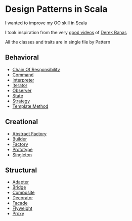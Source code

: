 
# Design Patterns in Scala

I wanted to improve my OO skill in Scala

I took inspiration from the very [good videos][1] of [Derek Banas][2]

All the classes and traits are in single file by Pattern

## Behavioral

 * [Chain Of Responsibility](https://github.com/samidarko/scala-design-patterns/blob/master/src/main/scala/behavioral/ChainOfResponsibilityPattern.scala)
 * [Command](https://github.com/samidarko/scala-design-patterns/blob/master/src/main/scala/behavioral/CommandPattern.scala)
 * [Interpreter](https://github.com/samidarko/scala-design-patterns/blob/master/src/main/scala/behavioral/InterpreterPattern.scala)
 * [Iterator](https://github.com/samidarko/scala-design-patterns/blob/master/src/main/scala/behavioral/IteratorPattern.scala)
 * [Observer](https://github.com/samidarko/scala-design-patterns/blob/master/src/main/scala/behavioral/ObserverPattern.scala)
 * [State](https://github.com/samidarko/scala-design-patterns/blob/master/src/main/scala/behavioral/StatePattern.scala)
 * [Strategy](https://github.com/samidarko/scala-design-patterns/blob/master/src/main/scala/behavioral/StrategyPattern.scala)
 * [Template Method](https://github.com/samidarko/scala-design-patterns/blob/master/src/main/scala/behavioral/TemplateMethodPattern.scala)

## Creational

 * [Abstract Factory](https://github.com/samidarko/scala-design-patterns/blob/master/src/main/scala/creational/AbstractFactoryPattern.scala)
 * [Builder](https://github.com/samidarko/scala-design-patterns/blob/master/src/main/scala/creational/BuilderPattern.scala)
 * [Factory](https://github.com/samidarko/scala-design-patterns/blob/master/src/main/scala/creational/FactoryPattern.scala)
 * [Prototype](https://github.com/samidarko/scala-design-patterns/blob/master/src/main/scala/creational/PrototypePattern.scala)
 * [Singleton](https://github.com/samidarko/scala-design-patterns/blob/master/src/main/scala/creational/SingletonPattern.scala)

## Structural

 * [Adapter](https://github.com/samidarko/scala-design-patterns/blob/master/src/main/scala/structural/AdapterPattern.scala)
 * [Bridge](https://github.com/samidarko/scala-design-patterns/blob/master/src/main/scala/structural/BridgePattern.scala)
 * [Composite](https://github.com/samidarko/scala-design-patterns/blob/master/src/main/scala/structural/CompositePattern.scala)
 * [Decorator](https://github.com/samidarko/scala-design-patterns/blob/master/src/main/scala/structural/DecoratorPattern.scala)
 * [Facade](https://github.com/samidarko/scala-design-patterns/blob/master/src/main/scala/structural/FacadePattern.scala)
 * [Flyweight](https://github.com/samidarko/scala-design-patterns/blob/master/src/main/scala/structural/FlyweightPattern.scala)
 * [Proxy](https://github.com/samidarko/scala-design-patterns/blob/master/src/main/scala/structural/ProxyPattern.scala)


[1]: https://www.youtube.com/playlist?list=PLF206E906175C7E07
[2]: http://www.newthinktank.com/



